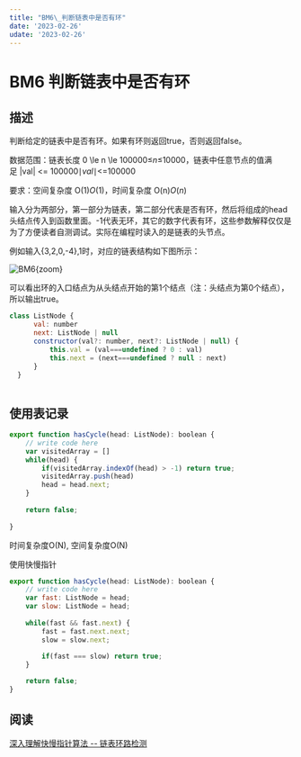 ```yaml
---
title: "BM6\_判断链表中是否有环"
date: '2023-02-26'
udate: '2023-02-26'
---
```

# BM6 判断链表中是否有环
## 描述

判断给定的链表中是否有环。如果有环则返回true，否则返回false。

数据范围：链表长度 0 \le n \le 100000≤*n*≤10000，链表中任意节点的值满足 |val| <= 100000∣*val*∣<=100000

要求：空间复杂度 O(1)*O*(1)，时间复杂度 O(n)*O*(*n*)

输入分为两部分，第一部分为链表，第二部分代表是否有环，然后将组成的head头结点传入到函数里面。-1代表无环，其它的数字代表有环，这些参数解释仅仅是为了方便读者自测调试。实际在编程时读入的是链表的头节点。

例如输入{3,2,0,-4},1时，对应的链表结构如下图所示：

![BM6](/BM6.png){zoom}

可以看出环的入口结点为从头结点开始的第1个结点（注：头结点为第0个结点），所以输出true。

```jsx
class ListNode {
      val: number
      next: ListNode | null
      constructor(val?: number, next?: ListNode | null) {
          this.val = (val===undefined ? 0 : val)
          this.next = (next===undefined ? null : next)
      }
  }
 
```

## 使用表记录

```jsx
export function hasCycle(head: ListNode): boolean {
    // write code here
    var visitedArray = []
    while(head) {
        if(visitedArray.indexOf(head) > -1) return true;
        visitedArray.push(head)
        head = head.next;
    }
    
    return false;
    
}
```

时间复杂度O(N), 空间复杂度O(N)

使用快慢指针

```js
export function hasCycle(head: ListNode): boolean {
    // write code here
    var fast: ListNode = head;
    var slow: ListNode = head;
    
    while(fast && fast.next) {
        fast = fast.next.next;
        slow = slow.next;
        
        if(fast === slow) return true;
    }    

    return false;  
}

```

## 阅读

[深入理解快慢指针算法 -- 链表环路检测](https://zhuanlan.zhihu.com/p/361049436)
